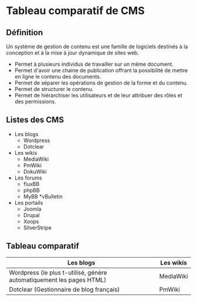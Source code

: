 # Tableau comparatif de CMS #

## Définition ##
Un système de gestion de contenu est une famille de logiciels destinés à la conception et à la mise à jour dynamique de sites web.
* Permet à plusieurs individus de travailler sur un même document.
* Permet d'avoir une chaine de publication offrant la possibilité de mettre en ligne le contenu des documents.
* Permet de séparer les opérations de gestion de la forme et du contenu.
* Permet de structurer le contenu.
* Permet de hiérarchiser les utilisateurs et de leur attribuer des rôles et des permissions.

## Listes des CMS ##
* Les blogs
    * Wordpress
    * Dotclear
* Les wikis
    * MediaWiki
    * PmWiki
    * DokuWiki
* Les forums
    * fluxBB
    * phpBB
    * MyBB
    *vBulletin
* Les portails
    * Joomla
    * Drupal
    * Xoops
    * SilverStripe
    
## Tableau comparatif ##
Les blogs | Les wikis
------------ | -------------
Wordpress (le plus t-utilisé, génère automatiquement les pages HTML) | MediaWiki
Dotclear (Gestionnaire de blog français) | PmWiki

